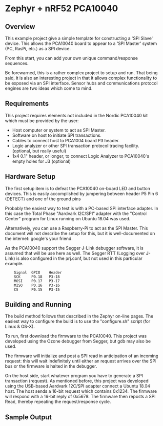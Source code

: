 
# Zephyr + nRF52 PCA10040

## Overview

This example project give a simple template for constructing a 'SPI Slave' device.
This allows the PCA10040 board to appear to a 'SPI Master' system (PC, RasPi, etc.) as a SPI device. 

From this start, you can add your own unique command/response sequences.

Be forewarned, this is a rather complex project to setup and run. That being said, it is also an interesting project in that it allows complex functionality to be exposed via an SPI interface.  Sensor hubs and communications protocol engines are two ideas which come to mind.


## Requirements
This project requires elements not included in the Nordic PCA10040 kit which must be provided by the user:

* Host computer or system to act as SPI Master.
* Software on host to initiate SPI transactions.
* Cables to connect host to PCA1004 board P3 header.
* Logic analyzer or other SPI transaction protocol tracing facility. (optional, but really useful)
* 1x4 0.1" header, or longer, to connect Logic Analyzer to PCA10040's empty holes for J3  (optional)


## Hardware Setup

The first setup item is to defeat the PCA10040 on-board LED and button devices.  This is easily accomplished by jumpering between header P5 Pin 6 (DETECT) and one of the ground pins

Probably the easiest way to test is with a PC-based SPI interface adapter.
In this case the Total Phase "Aardvark I2C/SPI" adapter with the "Control Center" program for Linux running on Ubuntu 18.04 was used.

Alternatively, you can use a Raspberry-Pi to act as the SPI Master. This document will not describe the setup for this, but it is well-documented on the internet: google's your friend.

As the PCA10040 support the Segger J-Link debugger software, it is assumed that will be use here as well.  The Segger RTT (Logging over J-Link) is also configured in the prj.conf, but not used in this particular example.


```
	Signal  GPIO    Header
    SCK     P0.18   P3-18
    MOSI    P0.17   P3-17 
    MISO    P0.16   P3-16 
    CS      P0.15   P3-15 
```

## Building and Running

The build method follows that described in the Zephyr on-line pages.
The easiest way to configure the build is to use the "configure.sh" script (for Linux & OS-X).

To run, first download the firmware to the PCA10040. This project was developed using the Ozone debugger from Segger, but gdb may also be used.

The firmware will initialize and post a SPI read in anticipation of an incoming request: this will wait indefinitely until either an request arrives over the SPI bus or the firmware is halted in the debugger.

On the host side, start whatever program you have to generate a SPI transaction (request).  As mentioned before, this project was developed using the USB-based Aardvark 12C/SPI adapter connect a Ubuntu 18.04 host.  The host sends a 16-bit request which contains 0x1234.  The firmware will respond with a 16-bit reply of 0x5678.  The firmware then reposts a SPI Read, thereby repeating the request/response cycle.


## Sample Output


